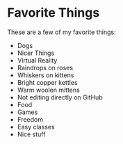 # Favorite Things

These are a few of my favorite things:

- Dogs
- Nicer Things
- Virtual Reality
- Raindrops on roses
- Whiskers on kittens
- Bright copper kettles
- Warm woolen mittens
- Not editing directly on GitHub
- Food
- Games
- Freedom
- Easy classes
- Nice stuff
